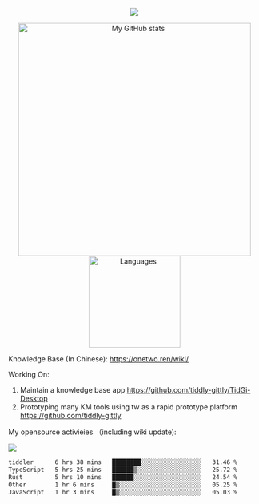 <a href="https://github.com/linonetwo">
    <p align="center">
        <img src="https://github-profile-trophy.vercel.app/?username=linonetwo&column=7&theme=onedark"/>
    </p>
</a>
<a align="center" href="https://github.com/linonetwo">
  <p align="center">
    <img src="https://github-readme-stats.vercel.app/api?username=linonetwo&show_icons=true&count_private=true" alt="My GitHub stats" width="465"/>
    <img src="https://github-readme-stats.vercel.app/api/top-langs/?username=linonetwo&layout=compact&langs_count=10" alt="Languages" height="183">
  </p>
</a>

Knowledge Base (In Chinese): https://onetwo.ren/wiki/

Working On: 

1. Maintain a knowledge base app https://github.com/tiddly-gittly/TidGi-Desktop
1. Prototyping many KM tools using tw as a rapid prototype platform https://github.com/tiddly-gittly

My opensource activieies （including wiki update):

![](https://visitor-badge.glitch.me/badge?page_id=linonetwo.linonetwo)

<!--START_SECTION:waka-->

```txt
tiddler      6 hrs 38 mins   ████████░░░░░░░░░░░░░░░░░   31.46 %
TypeScript   5 hrs 25 mins   ██████▒░░░░░░░░░░░░░░░░░░   25.72 %
Rust         5 hrs 10 mins   ██████░░░░░░░░░░░░░░░░░░░   24.54 %
Other        1 hr 6 mins     █▒░░░░░░░░░░░░░░░░░░░░░░░   05.25 %
JavaScript   1 hr 3 mins     █▒░░░░░░░░░░░░░░░░░░░░░░░   05.03 %
```

<!--END_SECTION:waka-->
